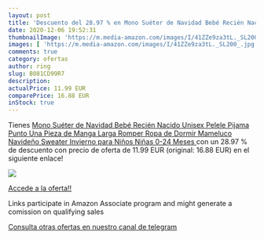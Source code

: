 ```yaml
---
layout: post
title: 'Descuento del 28.97 % en Mono Suéter de Navidad Bebé Recién Nacid'
date: 2020-12-06 19:52:31
thumbnailImage: 'https://m.media-amazon.com/images/I/41ZZe9za3tL._SL200_.jpg'
images: [ 'https://m.media-amazon.com/images/I/41ZZe9za3tL._SL200_.jpg' ]
comments: true
category: ofertas
author: ring
slug: B081CD99R7
description:
actualPrice: 11.99 EUR
comparePrice: 16.88 EUR
inStock: true
---
```


Tienes [Mono Suéter de Navidad Bebé Recién Nacido Unisex Pelele Pijama Punto Una Pieza de Manga Larga Romper Ropa de Dormir Mameluco Navideño Sweater Invierno para Niños Niñas  0-24 Meses ](https://www.amazon.es/dp/B081CD99R7/?tag=tolees-21) con un 28.97 % de descuento con precio de oferta de 11.99 EUR (original: 16.88 EUR) en el siguiente enlace!

[![](https://m.media-amazon.com/images/I/41ZZe9za3tL._SL200_.jpg)](https://www.amazon.es/dp/B081CD99R7/?tag=tolees-21)

[Accede a la oferta!!](https://www.amazon.es/dp/B081CD99R7/?tag=tolees-21)

Links participate in Amazon Associate program and might generate a comission on qualifying sales

[Consulta otras ofertas en nuestro canal de telegram](https://t.me/s/ofertas25)
